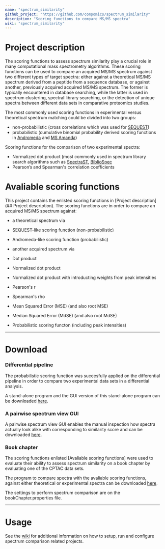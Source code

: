 ```yaml
---
name: "spectrum_similarity"
github_project: "https://github.com/compomics/spectrum_similarity"
description: "Scoring functions to compare MS/MS spectra"
wiki: "spectrum_similarity"
---
```


# Project description

The scoring functions to assess spectrum similarity play a crucial role in many computational mass spectrometry algorithms. These scoring functions can be used to compare an acquired MS/MS spectrum against two different types of target spectra: either against a theoretical MS/MS spectrum derived from a peptide from a sequence database, or against another, previously acquired acquired MS/MS spectrum. The former is typically encountered in database searching, while the latter is used in spectrum clustering, spectral library searching, or the detection of unique spectra between different data sets in comparative proteomics studies. 

The most commonly used scoring functions in experimental versus theoretical spectrum matching could be divided into two groups:

- non-probabilistic (cross correlations which was used for [SEQUEST](http://fields.scripps.edu/sequest/))
- probabilistic (cumulative binomial probability derived scoring functions in [Andromeda](http://141.61.102.17/maxquant_doku/doku.php?id=maxquant:andromeda) and [MS Amanda](http://ms.imp.ac.at/?goto=msamanda))
 
 
Scoring functions for the comparison of two experimental spectra:
- Normalized dot product (most commonly used in spectrum library search algorithms such as [SpectraST](http://tools.proteomecenter.org/wiki/index.php?title=Software:SpectraST), [BiblioSpec](https://skyline.gs.washington.edu/labkey/project/home/software/BiblioSpec/begin.view)
- Pearson’s and Spearman's correlation coefficients

# Avaliable scoring functions
This project contains the enlisted scoring functions in [Project description](## Project description). The scoring functions  are in order to compare an acquired MS/MS spectrum against:

- a theoretical spectrum via
 - SEQUEST-like scoring function (non-probabilistic)
 - Andromeda-like scoring function (probabilistic)

- another acquired spectrum via
 - Dot product
 - Normalized dot product
 - Normalized dot product with introducting weights from peak intensities 
 - Pearson's r
 - Spearman's rho
 - Mean Squared Error (MSE) (and also root MSE)
 - Median Squared Error (MdSE) (and also root MdSE)
 - Probabilistic scoring functon (including peak intensities)



----

# Download

### Differential pipeline

The  probabilistic scoring function was succesfully applied on the differential pipeline in order to compare two experimental data sets in a differential analysis. 

A stand-alone program and the GUI version of this stand-alone program can be downloaded [here](http://genesis.ugent.be/maven2/com/compomics/scoring_pipeline/1.0/scoring_pipeline-1.0.zip). 


### A pairwise spectrum view GUI
A pairwise spectrum view GUI enables the manual inspection how spectra actually look alike with corresponding to similarity score and can be downloaded [here](http://genesis.ugent.be/maven2/com/compomics/spectrum_similarity_pairwise_GUI/0.1/spectrum_similarity_pairwise_GUI-0.1.zip).

### Book chapter

The scoring functions enlisted [Avaliable scoring functions] were used to evaluate their ability to assess spectrum similarity on a book chapter by evaluating one of the CPTAC data sets.

The program to compare spectra with the avaliable scoring functions, against either theoretical or experimental spectra can be downloaded [here](http://genesis.ugent.be/maven2/com/compomics/spectrum_similarity/0.1/spectrum_similarity-0.1.zip).

The settings to perform spectrum comparison are on the bookChapter.properties file. 

----

# Usage
See the [wiki](/spectrum_similarity/wiki/home.html) for additional information on how to setup, run and configure spectrum comparison related projects.

